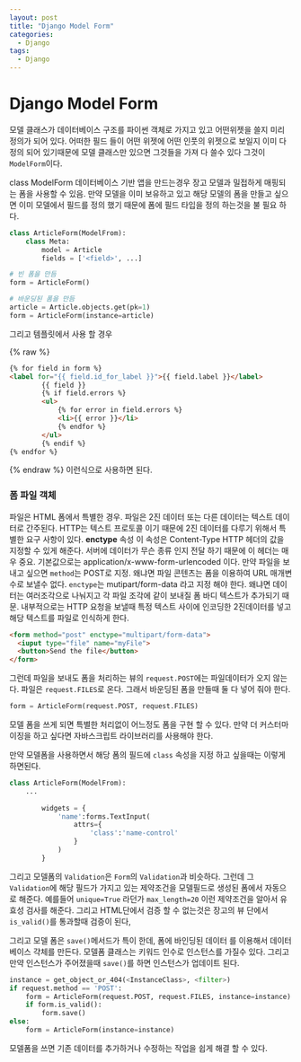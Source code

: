 ```yaml
---
layout: post
title: "Django Model Form"
categories:
  - Django
tags:
  - Django
---
```


# Django Model Form

모델 클래스가 데이터베이스 구조를 파이썬 객체로 가지고 있고 어떤위젯을 쓸지 미리 정의가 되어 있다. 어떠한 필드 들이 어떤 위젯에 어떤 인풋의 위젯으로 보일지 이미 다 정의 되어 있기때문에
모델 클래스만 있으면 그것들을 가져 다 쓸수 있다 그것이 `ModelForm`이다.

class ModelForm
데이터베이스 기반 앱을 만드는경우 장고 모델과 밀접하게 매핑되는 폼을 사용할 수 있음.
만약 모델을 이미 보유하고 있고 해당 모델의 폼을 만들고 싶으면 이미 모델에서 필드를 정의 했기 때문에 폼에 필드 타입을 정의 하는것을 불 필요 하다.

```python
class ArticleForm(ModelFrom):
    class Meta:
        model = Article
        fields = ['<field>', ...]

# 빈 폼을 만듬
form = ArticleForm()

# 바운딩된 폼을 만듬
article = Article.objects.get(pk=1)
form = ArticleForm(instance=article)
```
그리고 템플릿에서 사용 할 경우

{% raw %}
```html
{% for field in form %}
<label for="{{ field.id_for_label }}">{{ field.label }}</label>
        {{ field }}
        {% if field.errors %}
        <ul>
            {% for error in field.errors %}
            <li>{{ error }}</li>
            {% endfor %}
        </ul>
        {% endif %}
{% endfor %}
```
{% endraw %}
이런식으로 사용하면 된다.

### 폼 파일 객체
파일은 HTML 폼에서 특별한 경우. 파일은 2진 데이터 또는 다른 데이터는 텍스트 데이터로 간주된다.
HTTP는 텍스트 프로토콜 이기 때문에 2진 데이터를 다루기 위해서 특별한 요구 사항이 있다.
**enctype** 속성
이 속성은 Content-Type HTTP 헤더의 값을 지정할 수 있게 해준다. 서버에 데이터가 무슨 종류 인지 전달 하기 때문에 이 헤더는 매우 중요. 기본값으로는 application/x-www-form-urlencoded 이다.
만약 파일을 보내고 싶으면 
`method`는 POST로 지정. 왜냐면 파일 콘텐츠는 폼을 이용하여 URL 매개변수로 보낼수 없다.
`enctype`는 mutipart/form-data 라고 지정 해야 한다. 왜냐면 데이터는 여러조각으로 나눠지고 각 파일 조각에 같이 보내질 폼 바디 텍스트가 추가되기 때문.
내부적으로는 HTTP 요청을 보낼때 특정 텍스트 사이에 인코딩한 2진데이터를 넣고 해당 텍스트를 파일로 인식하게 한다.
```html
<form method="post" enctype="multipart/form-data">
  <iuput type="file" name="myFile">
  <button>Send the file</button>
</form>
```
그런데 파일을 보내도 폼을 처리하는 뷰의 `request.POST`에는 파일데이터가 오지 않는다. 파일은 `request.FILES`로 온다. 그래서 바운딩된 폼을 만들때 둘 다 넣어 줘야 한다.
```python
form = ArticleForm(request.POST, request.FILES)
```

모델 폼을 쓰게 되면 특별한 처리없이 어느정도 폼을 구현 할 수 있다. 만약 더 커스터마이징을 하고 싶다면 자바스크립트 라이브러리를 사용해야 한다.

만약 모델폼을 사용하면서 해당 폼의 필드에 `class` 속성을 지정 하고 싶을때는 이렇게 하면된다.
```python
class ArticleForm(ModelFrom):
   	...
   	     
        widgets = {
            'name':forms.TextInput(
                attrs={
                    'class':'name-control'
                }
            )
        }
```

그리고 모델폼의 `Validation`은 `Form`의 `Validation`과 비슷하다. 그런데 그 `Validation`에 해당 필드가 가지고 있는 제약조건을 모델필드로 생성된 폼에서 자동으로 해준다.
예를들어 `unique=True` 라던가 `max_length=20` 이런 제약조건을 알아서 유효성 검사를 해준다. 그리고 HTML단에서 검증 할 수 없는것은 장고의 뷰 단에서 `is_valid()`를 통과할때 검증이 된다,

그리고 모델 폼은 `save()`메서드가 특이 한데, 폼에 바인딩된 데이터 를 이용해서 데이터베이스 갹체를 만든다. 모델폼 클래스는 키워드 인수로 인스턴스를 가질수 있다. 그리고 만약 인스턴스가 주어졌을때 `save()`를 하면 인스턴스가 업데이트 된다.
```python
instance = get_object_or_404(<InstanceClass>, <filter>)
if request.method == 'POST':
    form = ArticleForm(request.POST, request.FILES, instance=instance)
    if form.is_valid():
        form.save()
else:
    form = ArticleForm(instance=instance)
```
모델폼을 쓰면 기존 데이터를 추가하거나 수정하는 작업을 쉽게 해결 할 수 있다.